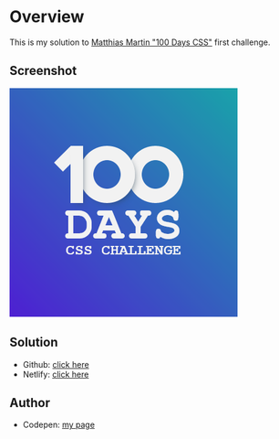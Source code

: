 # Overview

This is my solution to [Matthias Martin "100 Days CSS"](https://codepen.io/roydigerhund) first challenge.

## Screenshot

![screenshot](./screenshots/screenshot_.png)

## Solution

- Github: [click here](https://github.com/yulich81/100_days_css_challenge_day_1)
- Netlify: [click here](https://cosmic-bombolone-eadb80.netlify.app/)

## Author

- Codepen: [my page](https://codepen.io/yulich)